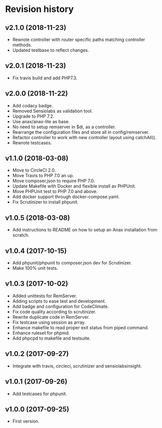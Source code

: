 Revision history
=================================



v2.1.0 (2018-11-23)
---------------------------------

* Rewrote controller with router specific paths matching controller methods.
* Updated testbase to reflect changes.



v2.0.1 (2018-11-23)
---------------------------------

* Fix travis build and add PHP7.3.



v2.0.0 (2018-11-22)
---------------------------------

* Add codacy badge.
* Removed Sensiolabs as validation tool.
* Upgrade to PHP 7.2.
* Use anax/anax-lite as base.
* No need to setup remserver in $di, as a controller.
* Rearrange the configuration files and store all in config/remserver.
* Refactor controller to work with new controller layout using catchAll().
* Rewrote testcases.



v1.1.0 (2018-03-08)
---------------------------------

* Move to CircleCI 2.0.
* Move Travis to PHP 7.0 an up.
* Move composer.json to require PHP 7.0.
* Update Makefile with Docker and flexible install av PHPUnit.
* Move PHPUnit test to PHP 7.0 and above.
* Add docker support through docker-compose.yaml.
* Fix Scrutinizer to install phpunit.



v1.0.5 (2018-03-08)
---------------------------------

* Add instructions to README on how to setup an Anax installation from scratch.



v1.0.4 (2017-10-15)
---------------------------------

* Add phpunit/phpunit to composer.json dev for Scrutinizer.
* Make 100% unit tests.



v1.0.3 (2017-10-02)
---------------------------------

* Added unittests for RemServer.
* Adding scripts to ease test and development.
* Add badge and configuration for CodeClimate.
* Fix code quality according to scrutinizer.
* Rewrite duplicate code in RemServer.
* Fix testcase using session as array.
* Enhance makefile to read proper exit status from piped command.
* Enhance ruleset for phpmd.
* Add phpcpd to makefile and testsuite.



v1.0.2 (2017-09-27)
---------------------------------

* Integrate with travis, circleci, scrutinizer and sensiolabsinsight.



v1.0.1 (2017-09-26)
---------------------------------

* Add testcases for phpunit.



v1.0.0 (2017-09-25)
---------------------------------

* First version.
